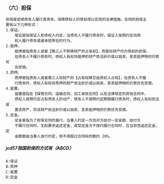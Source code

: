 ### （六）担保
    担保是促使债务人履行其债务，保障债权人的债权得以实现的法律措施。合同的担保主
    要有以下几种形式：
    1.保证。
        保证是指保证人和债权人约定，当债务人不履行债务时，保证人按照约定向债
        权人履行债务或者承担责任的行为。
    2.抵押。
        抵押是指债务人或者【第三人不转移财产的占有权】，而是将财产作为债权的担保，
        在债务人不履行债务时，债权人有权将抵押的财产依法折价或以拍卖、变卖抵押物的价款优
        先受偿。
    3.质押。
        质押是指债务人或者第三人将财产的【占有权移交给债权人占有】，在债务人不履
        行债务时，债权人有权将质押的财产依法折价或以拍卖、变卖抵押物的价款优先受偿。
    4.留置。
        留置是指在【保管合同、运输合同、加工承揽合同】以及法律规定的其他合同中，
        债权人按照约定占有债务人的动产，债务人不按照约定期限履行债务时，债权人有权依法留
        置该财产，将该财产依法折价或以拍卖、变卖抵押物的价款优先受偿。
    5.定金。
        定金是指为了担保合同的履行，当事人约定一方向对方给付一定金额，给付方
        不履行合同时，无权要求返还定金，收受定金方不按约履行合同时，应当双倍返还定金。定
        金数额由当事人自行约定，但不得超过合同标的额的 20%。


##### jcd57我国担保的方式有（ABCD）
    A:保证
    B:质押
    C:留置
    D:定金















